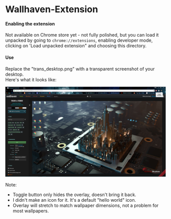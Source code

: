 # Wallhaven-Extension
#### Enabling the extension
Not available on Chrome store yet - not fully polished, but you can load it unpacked by going to `chrome://extensions`, enabling developer mode, clicking on 'Load unpacked extension" and choosing this directory.
#### Use
Replace the "trans_desktop.png" with a transparent screenshot of your desktop.<br />
Here's what it looks like:

![overlay_example](Screenshots/overlay_example.png)



Note:
- Toggle button only hides the overlay, doesn't bring it back.
- I didn't make an icon for it. It's a default "hello world" icon.
- Overlay will stretch to match wallpaper dimensions, not a problem for most wallpapers.

